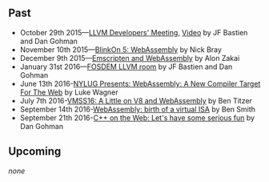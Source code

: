 ## Past

- October   29th 2015—[LLVM Developers' Meeting](http://llvm.org/devmtg/2015-10/slides/BastienGohman-WebAssembly-HereBeDragons.pdf), [Video](https://www.youtube.com/watch?v=5W7NkofUtAw) by JF Bastien and Dan Gohman
- November  10th 2015—[BlinkOn 5: WebAssembly](https://youtu.be/iCSAUHpPbiU) by Nick Bray
- December   9th 2015—[Emscripten and WebAssembly](https://kripken.github.io/talks/wasm.html) by Alon Zakai
- January   31st 2016—[FOSDEM LLVM room](https://fosdem.org/2016/schedule/event/llvm_webassembly) by JF Bastien and Dan Gohman
- June      13th 2016-[NYLUG Presents: WebAssembly: A New Compiler Target For The Web](https://www.youtube.com/watch?v=RByPdCN1RQ4) by Luke Wagner
- July       7th 2016-[VMSS16: A Little on V8 and WebAssembly](https://www.youtube.com/watch?v=BRNxM8szTPA) by Ben Titzer
- September 14th 2016-[WebAssembly: birth of a virtual ISA](https://www.youtube.com/watch?v=vmzz17JGPHI) by Ben Smith
- September 21th 2016-[C++ on the Web: Let's have some serious fun](https://cppcon2016.sched.org/event/7nL0/c-on-the-web-lets-have-some-serious-fun) by Dan Gohman

## Upcoming

*none*


